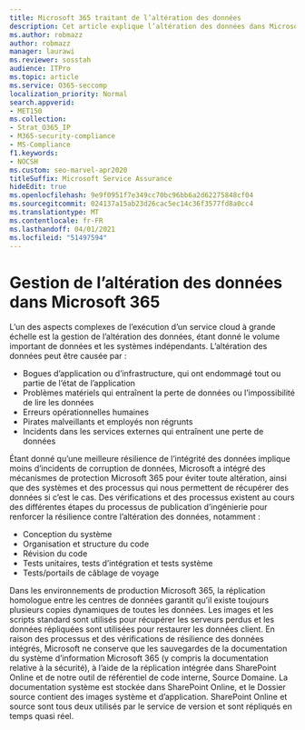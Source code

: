 ```yaml
---
title: Microsoft 365 traitant de l’altération des données
description: Cet article explique l’altération des données dans Microsoft 365 et les efforts déployés par Microsoft pour empêcher et récupérer des données.
ms.author: robmazz
author: robmazz
manager: laurawi
ms.reviewer: sosstah
audience: ITPro
ms.topic: article
ms.service: O365-seccomp
localization_priority: Normal
search.appverid:
- MET150
ms.collection:
- Strat_O365_IP
- M365-security-compliance
- MS-Compliance
f1.keywords:
- NOCSH
ms.custom: seo-marvel-apr2020
titleSuffix: Microsoft Service Assurance
hideEdit: true
ms.openlocfilehash: 9e9f0951f7e349cc70bc96bb6a2d62275848cf04
ms.sourcegitcommit: 024137a15ab23d26cac5ec14c36f3577fd8a0cc4
ms.translationtype: MT
ms.contentlocale: fr-FR
ms.lasthandoff: 04/01/2021
ms.locfileid: "51497594"
---
```

# <a name="dealing-with-data-corruption-in-microsoft-365"></a>Gestion de l’altération des données dans Microsoft 365

L’un des aspects complexes de l’exécution d’un service cloud à grande échelle est la gestion de l’altération des données, étant donné le volume important de données et les systèmes indépendants. L’altération des données peut être causée par :

- Bogues d’application ou d’infrastructure, qui ont endommagé tout ou partie de l’état de l’application
- Problèmes matériels qui entraînent la perte de données ou l’impossibilité de lire les données
- Erreurs opérationnelles humaines
- Pirates malveillants et employés non régrunts
- Incidents dans les services externes qui entraînent une perte de données

Étant donné qu’une meilleure résilience de l’intégrité des données implique moins d’incidents de corruption de données, Microsoft a intégré des mécanismes de protection Microsoft 365 pour éviter toute altération, ainsi que des systèmes et des processus qui nous permettent de récupérer des données si c’est le cas. Des vérifications et des processus existent au cours des différentes étapes du processus de publication d’ingénierie pour renforcer la résilience contre l’altération des données, notamment :

- Conception du système
- Organisation et structure du code
- Révision du code
- Tests unitaires, tests d’intégration et tests système
- Tests/portails de câblage de voyage

Dans les environnements de production Microsoft 365, la réplication homologue entre les centres de données garantit qu’il existe toujours plusieurs copies dynamiques de toutes les données. Les images et les scripts standard sont utilisés pour récupérer les serveurs perdus et les données répliquées sont utilisées pour restaurer les données client. En raison des processus et des vérifications de résilience des données intégrés, Microsoft ne conserve que les sauvegardes de la documentation du système d’information Microsoft 365 (y compris la documentation relative à la sécurité), à l’aide de la réplication intégrée dans SharePoint Online et de notre outil de référentiel de code interne, Source Domaine. La documentation système est stockée dans SharePoint Online, et le Dossier source contient des images système et d’application. SharePoint Online et source sont tous deux utilisés par le service de version et sont répliqués en temps quasi réel.
